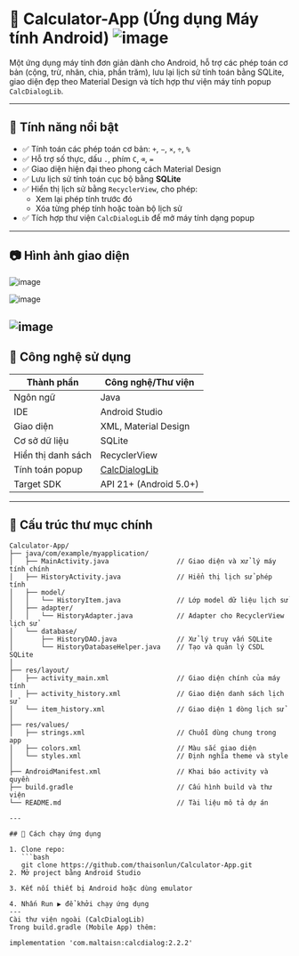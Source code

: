 # 📱 Calculator-App (Ứng dụng Máy tính Android) ![image](https://github.com/user-attachments/assets/bb057515-b5e3-46a0-a943-29d20303b5cf)


Một ứng dụng máy tính đơn giản dành cho Android, hỗ trợ các phép toán cơ bản (cộng, trừ, nhân, chia, phần trăm), lưu lại lịch sử tính toán bằng SQLite, giao diện đẹp theo Material Design và tích hợp thư viện máy tính popup `CalcDialogLib`.

---

## 🧠 Tính năng nổi bật

- ✅ Tính toán các phép toán cơ bản: `+`, `−`, `×`, `÷`, `%`
- ✅ Hỗ trợ số thực, dấu `.`, phím `C`, `⌫`, `=`
- ✅ Giao diện hiện đại theo phong cách Material Design
- ✅ Lưu lịch sử tính toán cục bộ bằng **SQLite**
- ✅ Hiển thị lịch sử bằng `RecyclerView`, cho phép:
  - Xem lại phép tính trước đó
  - Xóa từng phép tính hoặc toàn bộ lịch sử
- ✅ Tích hợp thư viện `CalcDialogLib` để mở máy tính dạng popup

---

## 📷 Hình ảnh giao diện
![image](https://github.com/user-attachments/assets/e029c15f-872d-422d-a7c5-a65e1425af1a)

![image](https://github.com/user-attachments/assets/665971cd-f038-4e7c-9c8a-8a3db0d6d3ff)

![image](https://github.com/user-attachments/assets/a53b931f-b336-4b9e-9231-2c6aede94513)
---

## 🔧 Công nghệ sử dụng

| Thành phần       | Công nghệ/Thư viện |
|------------------|--------------------|
| Ngôn ngữ         | Java               |
| IDE              | Android Studio     |
| Giao diện        | XML, Material Design |
| Cơ sở dữ liệu    | SQLite             |
| Hiển thị danh sách | RecyclerView      |
| Tính toán popup  | [CalcDialogLib](https://github.com/maltaisn/calcdialoglib) |
| Target SDK       | API 21+ (Android 5.0+) |

---

## 📂 Cấu trúc thư mục chính

```
Calculator-App/
├── java/com/example/myapplication/
│   ├── MainActivity.java                 // Giao diện và xử lý máy tính chính
│   ├── HistoryActivity.java              // Hiển thị lịch sử phép tính
│   ├── model/
│   │   └── HistoryItem.java              // Lớp model dữ liệu lịch sử
│   ├── adapter/
│   │   └── HistoryAdapter.java           // Adapter cho RecyclerView lịch sử
│   └── database/
│       ├── HistoryDAO.java               // Xử lý truy vấn SQLite
│       └── HistoryDatabaseHelper.java    // Tạo và quản lý CSDL SQLite
│
├── res/layout/
│   ├── activity_main.xml                 // Giao diện chính của máy tính
│   ├── activity_history.xml              // Giao diện danh sách lịch sử
│   └── item_history.xml                  // Giao diện 1 dòng lịch sử
│
├── res/values/
│   ├── strings.xml                       // Chuỗi dùng chung trong app
│   ├── colors.xml                        // Màu sắc giao diện
│   └── styles.xml                        // Định nghĩa theme và style
│
├── AndroidManifest.xml                   // Khai báo activity và quyền
├── build.gradle                          // Cấu hình build và thư viện
└── README.md                             // Tài liệu mô tả dự án

---

## 🚀 Cách chạy ứng dụng

1. Clone repo:
   ```bash
   git clone https://github.com/thaisonlun/Calculator-App.git
2. Mở project bằng Android Studio

3. Kết nối thiết bị Android hoặc dùng emulator

4. Nhấn Run ▶ để khởi chạy ứng dụng
---
Cài thư viện ngoài (CalcDialogLib)
Trong build.gradle (Mobile App) thêm:

implementation 'com.maltaisn:calcdialog:2.2.2'



